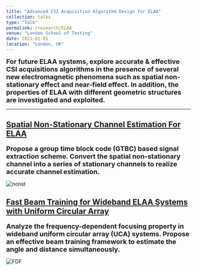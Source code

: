 ```yaml
---
title: "Advanced CSI Acquisition Algorithm Design for ELAA"
collection: talks
type: "Talk"
permalink: /research/ELAA
venue: "London School of Testing"
date: 2021-02-01
location: "London, UK"
---
```


<font size = 4><b>For future ELAA systems, explore accurate & effective CSI acquisitions algorithms in the presence of several new electromagnetic phenomena such as spatial non-stationary effect and near-field effect. In addition, the properties of ELAA with different geometric structures are investigated and exploited.</b></font>

<p></p>

-----

## [Spatial Non-Stationary Channel Estimation For ELAA](https://hericenes.github.io/yuhaochen.github.io/research/ELAA/Non-Stationary)

<font size = 4><b>Propose a group time block code (GTBC) based signal extraction scheme. Convert the spatial non-stationary channel into a series of stationary channels to realize accurate channel estimation.</b></font>

![nonst](https://hericenes.github.io/yuhaochen.github.io/images/nonst-elaa.png)

## [Fast Beam Training for Wideband ELAA Systems with Uniform Circular Array](https://hericenes.github.io/yuhaochen.github.io/research/ELAA/UCA)

<font size = 4><b>Analyze the frequency-dependent focusing property in wideband uniform circular array (UCA) systems. Propose an effective beam training framework to estimate the angle and distance simultaneously.</b></font>

![FDF](https://hericenes.github.io/yuhaochen.github.io/images/UCA-2.png)